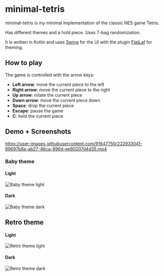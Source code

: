 # minimal-tetris

minimal-tetris is my minimal implementation of the classic NES game Tetris.

Has different themes and a hold piece. Uses 7-bag randomization.

It is written in Kotlin and uses [Swing](https://en.wikipedia.org/wiki/Swing_(Java)) for the UI with the plugin [FlatLaf](https://www.formdev.com/flatlaf/) for theming.

## How to play

The game is controlled with the arrow keys:

- **Left arrow**: move the current piece to the left
- **Right arrow**: move the current piece to the right
- **Up arrow**: rotate the current piece
- **Down arrow**: move the current piece down
- **Space**: drop the current piece
- **Escape**: pause the game
- **C**: hold the current piece

## Demo + Screenshots

https://user-images.githubusercontent.com/91647750/222933041-89697b8a-ab27-46ca-896d-ee80207d4d35.mp4

### Baby theme

#### Light

![Baby theme light](./src/main/resources/screenshots/baby_light_translucent.png)

#### Dark

![Baby theme dark](./src/main/resources/screenshots/baby_dark_outline.png)

## Retro theme

#### Light

![Retro theme light](./src/main/resources/screenshots/retro_light_translucent.png)

#### Dark

![Retro theme dark](./src/main/resources/screenshots/retro_dark_outline.png)

